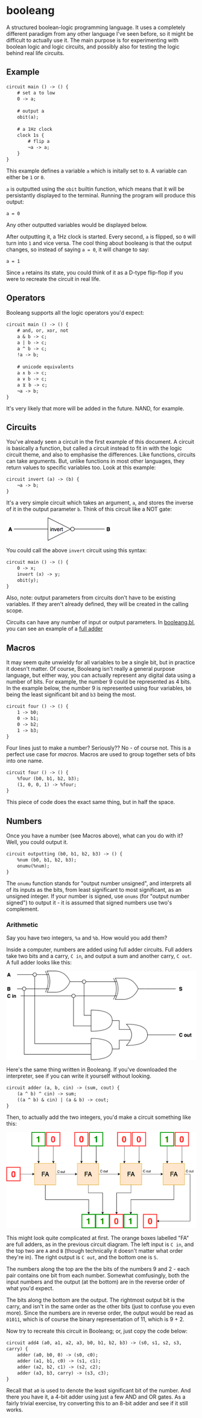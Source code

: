 # booleang

A structured boolean-logic programming language. It uses a completely different
paradigm from any other language I've seen before, so it might be difficult to
actually use it. The main purpose is for experimenting with boolean logic and
logic circuits, and possibly also for testing the logic behind real life
circuits.

## Example

```
circuit main () -> () {
    # set a to low
    0 -> a;

    # output a
    obit(a);

    # a 1Hz clock
    clock 1s {
        # flip a
        ¬a -> a;
    }
}
```

This example defines a variable `a` which is initally set to `0`.
A variable can either be `1` or `0`.

`a` is outputted using the `obit` builtin function, which means that it
will be persistantly displayed to the terminal. Running the program will produce
this output:

```
a = 0
```

Any other outputted variables would be displayed below.

After outputting it, a 1Hz clock is started. Every second, `a` is flipped,
so `0` will turn into `1` and vice versa. The cool thing about booleang is that
the output changes, so instead of saying `a = 0`, it will change to say:

```
a = 1
```

Since `a` retains its state, you could think of it as a D-type flip-flop if you
were to recreate the circuit in real life.

## Operators

Booleang supports all the logic operators you'd expect:

```
circuit main () -> () {
    # and, or, xor, not
    a & b -> c;
    a | b -> c;
    a ^ b -> c;
    !a -> b;

    # unicode equivalents
    a ∧ b -> c;
    a ∨ b -> c;
    a ⊻ b -> c;
    ¬a -> b;
}
```

It's very likely that more will be added in the future. NAND, for example.

## Circuits

You've already seen a circuit in the first example of this document. A circuit
is basically a function, but called a circuit instead to fit in with the
logic circuit theme, and also to emphasise the differences. Like functions,
circuits can take arguments. But, unlike functions in most other languages,
they return values to specific variables too. Look at this example:

```
circuit invert (a) -> (b) {
    ¬a -> b;
}
```

It's a very simple circuit which takes an argument, `a`, and stores the inverse
of it in the output parameter `b`. Think of this circuit like a NOT gate:

![](assets/invert.png)

You could call the above `invert` circuit using this syntax:

```
circuit main () -> () {
    0 -> x;
    invert (x) -> y;
    obit(y);
}
```

Also, note: output parameters from circuits don't have to be existing variables.
If they aren't already defined, they will be created in the calling scope.

Circuits can have any number of input or output parameters. In
[booleang.bl](booleang.bl), you can see an example of a
[full adder](https://en.wikipedia.org/wiki/Adder_%28electronics%29#Full_adder)

## Macros

It may seem quite unwieldy for all variables to be a single bit, but in practice
it doesn't matter. Of course, Booleang isn't really a general purpose language,
but either way, you can actually represent any digital data using a number of
bits. For example, the number 9 could be represented as 4 bits. In the example
below, the number 9 is represented using four variables, `b0` being the least
significant bit and `b3` being the most.

```
circuit four () -> () {
    1 -> b0;
    0 -> b1;
    0 -> b2;
    1 -> b3;
}
```

Four lines just to make a number? Seriously?? No - of course not. This is a
perfect use case for _macros_. Macros are used to group together sets of bits
into one name.

```
circuit four () -> () {
    %four (b0, b1, b2, b3);
    (1, 0, 0, 1) -> %four;
}
```

This piece of code does the exact same thing, but in half the space.

## Numbers

Once you have a number (see Macros above), what can you do with it? Well, you
could output it.

```
circuit outputting (b0, b1, b2, b3) -> () {
    %num (b0, b1, b2, b3);
    onumu(%num);
}
```

The `onumu` function stands for "output number unsigned", and interprets all of
its inputs as the bits, from least significant to most significant, as an
unsigned integer. If your number is signed, use `onums` (for "output number
signed") to output it - it is assumed that signed numbers use two's complement.

### Arithmetic

Say you have two integers, `%a` and `%b`. How would you add them?

Inside a computer, numbers are added using full adder circuits. Full adders
take two bits and a carry, `C in`, and output a sum and another carry, `C out`.
A full adder looks like this:

![](assets/full-adder.png)

Here's the same thing written in Booleang. If you've downloaded the interpreter,
see if you can write it yourself without looking.

```
circuit adder (a, b, cin) -> (sum, cout) {
    (a ^ b) ^ cin) -> sum;
    ((a ^ b) & cin) | (a & b) -> cout;
}
```

Then, to actually add the two integers, you'd make a circuit something like
this:

![](assets/4-bit-adder.png)

This might look quite complicated at first. The orange boxes labelled "FA" are
full adders, as in the previous circuit diagram. The left input is `C in`,
and the top two are `A` and `B` (though technically it doesn't matter what order
they're in). The right output is `C out`, and the bottom one is `S`.

The numbers along the top are the the bits of the numbers 9 and 2 - each pair
contains one bit from each number. Somewhat comfusingly, both the input numbers
and the output (at the bottom) are in the reverse order of what you'd expect.

The bits along the bottom are the output. The rightmost output bit is the carry,
and isn't in the same order as the other bits (just to confuse you even more).
Since the numbers are in reverse order, the output would be read as `01011`,
which is of course the binary representation of 11, which is 9 + 2.

Now try to recreate this circuit in Booleang; or, just copy the code below:

```
circuit add4 (a0, a1, a2, a3, b0, b1, b2, b3) -> (s0, s1, s2, s3, carry) {
	adder (a0, b0, 0) -> (s0, c0);
	adder (a1, b1, c0) -> (s1, c1);
	adder (a2, b2, c1) -> (s2, c2);
	adder (a3, b3, carry) -> (s3, c3);
}
```

Recall that `a0` is used to denote the least significant bit of the number. And
there you have it, a 4-bit adder using just a few AND and OR gates. As a fairly
trivial exercise, try converting this to an 8-bit adder and see if it still
works.
